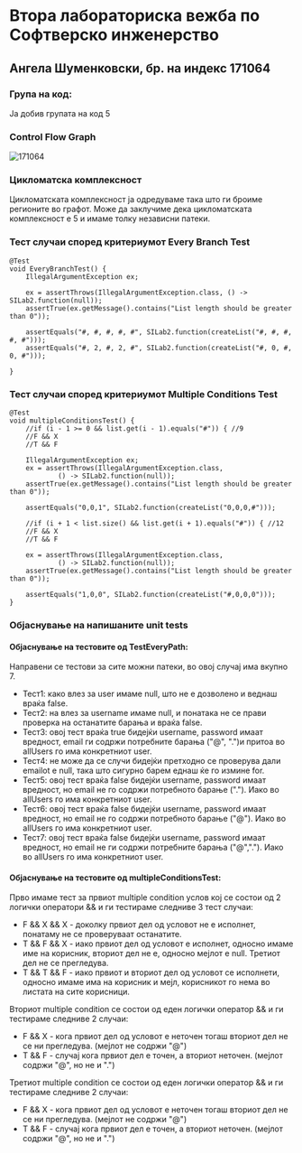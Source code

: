 # Втора лабораториска вежба по Софтверско инженерство
## Ангела Шуменковски, бр. на индекс 171064
### Група на код:
Ја добив групата на код 5

### Control Flow Graph

![171064](https://user-images.githubusercontent.com/62511348/84208534-419f1000-aab4-11ea-9ff6-36a57d097542.jpg)

### Цикломатска комплексност
Цикломатската комплексност ја одредуваме така што ги броиме регионите во графот. Може да заклучиме дека цикломатската комплексност е 5 и имаме толку независни патеки.

### Тест случаи според критериумот Every Branch Test
    @Test
    void EveryBranchTest() {
        IllegalArgumentException ex;

        ex = assertThrows(IllegalArgumentException.class, () -> SILab2.function(null));
        assertTrue(ex.getMessage().contains("List length should be greater than 0"));

        assertEquals("#, #, #, #, #", SILab2.function(createList("#, #, #, #, #")));
        assertEquals("#, 2, #, 2, #", SILab2.function(createList("#, 0, #, 0, #")));

    }
### Тест случаи според критериумот Multiple Conditions Test 
    @Test
    void multipleConditionsTest() {
        //if (i - 1 >= 0 && list.get(i - 1).equals("#")) { //9
        //F && X
        //T && F

        IllegalArgumentException ex;
        ex = assertThrows(IllegalArgumentException.class,
                () -> SILab2.function(null));
        assertTrue(ex.getMessage().contains("List length should be greater than 0"));

        assertEquals("0,0,1", SILab2.function(createList("0,0,0,#")));

        //if (i + 1 < list.size() && list.get(i + 1).equals("#")) { //12
        //F && X
        //T && F

        ex = assertThrows(IllegalArgumentException.class,
                () -> SILab2.function(null));
        assertTrue(ex.getMessage().contains("List length should be greater than 0"));

        assertEquals("1,0,0", SILab2.function(createList("#,0,0,0")));
    }
### Објаснување на напишаните unit tests

#### Објаснување на тестовите од TestEveryPath:

Направени се тестови за сите можни патеки, во овој случај има вкупно 7.
* Тест1: како влез за user имаме null, што не е дозволено и веднаш враќа false.
* Тест2: на влез за username имаме null, и понатака не се прави проверка на останатите барања и враќа false.
* Тест3: овој тест враќа true бидејќи username, password имаат вредност, email ги содржи потребните барања ("@", ".")и притоа во allUsers го има конкретниот user.
* Тест4: не може да се случи бидејќи претходно се проверува дали emailot е null, така што сигурно барем еднаш ќе го измине for.
* Тест5: овој тест враќа false бидејќи username, password имаат вредност, но email не го содржи потребното барање ("."). Иако во allUsers го има конкретниот user.
* Тест6: овој тест враќа false бидејќи username, password имаат вредност, но email не го содржи потребното барање ("@"). Иако во allUsers го има конкретниот user.
* Тест7: овој тест враќа false бидејќи username, password имаат вредност, но email не ги содржи потребните барања ("@","."). Иако во allUsers го има конкретниот user.

#### Објаснување на тестовите од multipleConditionsTest:

Прво имаме тест за првиот multiple condition услов кој се состои од 2 логички оператори && и ги тестираме следниве 3 тест случаи:
* F && X && X - доколку првиот дел од условот не е исполнет, понатаму не се проверуваат останатите.
* T && F && X - иако првиот дел од условот е исполнет, односно имаме име на корисник, вториот дел не е, односно мејлот е null. Третиот дел не се прегледува.
* T && T && F - иако првиот и вториот дел од условот се исполнети, односно имаме има на корисник и мејл, корисникот го нема во листата на сите корисници.

Вториот multiple condition се состои од еден логички оператор && и ги тестираме следниве 2 случаи:
* F && X - кога првиот дел од условот е неточен тогаш вториот дел не се ни прегледува. (мејлот не содржи "@")
* T && F - случај кога првиот дел е точен, а вториот неточен. (мејлот содржи "@", но не и ".")

Третиот multiple condition се состои од еден логички оператор && и ги тестираме следниве 2 случаи:
* F && X - кога првиот дел од условот е неточен тогаш вториот дел не се ни прегледува. (мејлот не содржи "@")
* T && F - случај кога првиот дел е точен, а вториот неточен. (мејлот содржи "@", но не и ".")
